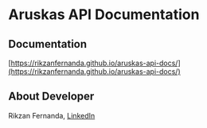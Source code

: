 # Aruskas API Documentation

## Documentation
[https://rikzanfernanda.github.io/aruskas-api-docs/](https://rikzanfernanda.github.io/aruskas-api-docs/)

## About Developer
Rikzan Fernanda, [LinkedIn](https://www.linkedin.com/in/rikzan-fernanda-9097831ab/)